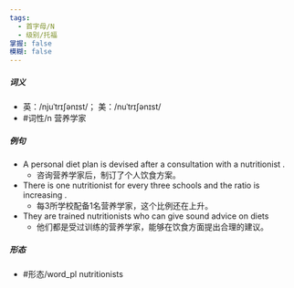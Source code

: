```yaml
---
tags:
  - 首字母/N
  - 级别/托福
掌握: false
模糊: false
---
```

##### 词义
- 英：/njuˈtrɪʃənɪst/； 美：/nuˈtrɪʃənɪst/
- #词性/n  营养学家
##### 例句
- A personal diet plan is devised after a consultation with a nutritionist .
	- 咨询营养学家后，制订了个人饮食方案。
- There is one nutritionist for every three schools and the ratio is increasing .
	- 每3所学校配备1名营养学家，这个比例还在上升。
- They are trained nutritionists who can give sound advice on diets
	- 他们都是受过训练的营养学家，能够在饮食方面提出合理的建议。
##### 形态
- #形态/word_pl nutritionists
